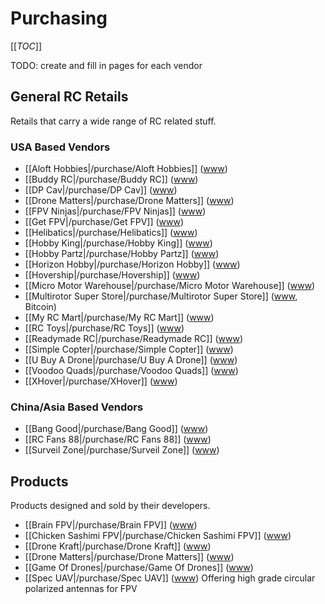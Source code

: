 # Purchasing

[[_TOC_]]

TODO: create and fill in pages for each vendor

## General RC Retails

Retails that carry a wide range of RC related stuff.

### USA Based Vendors

* [[Aloft Hobbies|/purchase/Aloft Hobbies]] ([www](http://www.alofthobbies.com/))
* [[Buddy RC|/purchase/Buddy RC]] ([www](http://www.buddyrc.com/))
* [[DP Cav|/purchase/DP Cav]] ([www](https://www.dpcav.com/xcart/home.php))
* [[Drone Matters|/purchase/Drone Matters]] ([www](http://www.dronematters.com/))
* [[FPV Ninjas|/purchase/FPV Ninjas]] ([www](http://www.fpvninjas.com/))
* [[Get FPV|/purchase/Get FPV]] ([www](http://www.getfpv.com/))
* [[Helibatics|/purchase/Helibatics]] ([www](http://www.helibatics.com/))
* [[Hobby King|/purchase/Hobby King]] ([www](http://www.hobbyking.com))
* [[Hobby Partz|/purchase/Hobby Partz]] ([www](http://www.hobbypartz.com/))
* [[Horizon Hobby|/purchase/Horizon Hobby]] ([www](https://www.horizonhobby.com/))
* [[Hovership|/purchase/Hovership]] ([www](http://shop.hovership.com/))
* [[Micro Motor Warehouse|/purchase/Micro Motor Warehouse]] ([www](http://micro-motor-warehouse.com/))
* [[Multirotor Super Store|/purchase/Multirotor Super Store]] ([www](http://www.multirotorsuperstore.com/), Bitcoin)
* [[My RC Mart|/purchase/My RC Mart]] ([www](http://www.myrcmart.com/index.php))
* [[RC Toys|/purchase/RC Toys]] ([www](http://www.rctoys.com/))
* [[Readymade RC|/purchase/Readymade RC]] ([www](http://www.readymaderc.com/store))
* [[Simple Copter|/purchase/Simple Copter]] ([www](http://www.simplecopter.com/))
* [[U Buy A Drone|/purchase/U Buy A Drone]] ([www](http://ubuyadrone.com/))
* [[Voodoo Quads|/purchase/Voodoo Quads]] ([www](http://www.voodooquads.com/))
* [[XHover|/purchase/XHover]] ([www](http://xhover.com/))

### China/Asia Based Vendors

* [[Bang Good|/purchase/Bang Good]] ([www](http://www.banggood.com))
* [[RC Fans 88|/purchase/RC Fans 88]] ([www](http://www.rc-fans88.com/))
* [[Surveil Zone|/purchase/Surveil Zone]] ([www](http://www.surveilzone.com/))

## Products

Products designed and sold by their developers.

* [[Brain FPV|/purchase/Brain FPV]] ([www](https://www.brainfpv.com/))
* [[Chicken Sashimi FPV|/purchase/Chicken Sashimi FPV]] ([www](http://chickensashimifpv.spreadshirt.com/))
* [[Drone Kraft|/purchase/Drone Kraft]] ([www](http://www.dronekraft.io/))
* [[Drone Matters|/purchase/Drone Matters]] ([www](http://www.dronematters.com/))
* [[Game Of Drones|/purchase/Game Of Drones]] ([www](http://www.gameofdrones.biz/))
* [[Spec UAV|/purchase/Spec UAV]] ([www](http://www.specuav.com/)) Offering high grade circular polarized antennas for FPV
